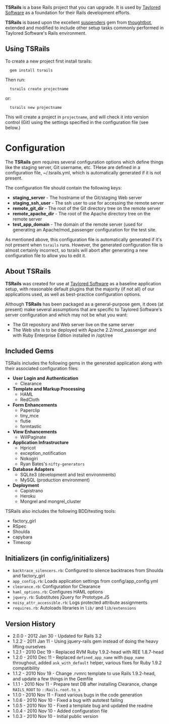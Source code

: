 **TSRails** is a base Rails project that you can upgrade. It is used by
[Taylored Software][] as a foundation for their Rails development
efforts.

**TSRails** is based upon the excellent [suspenders][] gem from
[thoughtbot][], extended and modified to include other setup tasks commonly
performed in Taylored Software's Rails environment.

Using TSRails
-------------

To create a new project first install tsrails:

      gem install tsrails

Then run:

      tsrails create projectname

or:

      tsrails new projectname

This will create a project in `projectname`, and will check it into version
control (Git) using the settings specified in the configuration file (see
below.)

Configuration
=============

The **TSRails** gem requires several configuration options which define things
like the staging server, Git username, etc. THese are defined in a
configuration file, ~/.tsrails.yml, which is automatically generated if it
is not present.

The configuration file should contain the following keys:

- **staging_server** - The hostname of the Git/staging Web server
- **staging_ssh_user** - The ssh user to use for accessing the remote server
- **remote_git_dir** - The root of the Git directory tree on the remote server
- **remote_apache_dir** - The root of the Apache directory tree on the remote
  server
- **test_app_domain** - The domain of the remote server (used for generating
  an Apache/mod_passenger configuration for the test site.

As mentioned above, this configuration file is automatically generated if it's
not present when `tsrails` runs. However, the generated configuration file is
almost certainly incorrect, so tsrails will abort after generating a new
configuration file to allow you to edit it.

About TSRails
-------------

**TSRails** was created for use at [Taylored Software][] as a baseline application
setup, with reasonable default plugins that the majority (if not all) of our
applications used, as well as best-practice configuration options.

Although **TSRails** has been packaged as a general-purpose gem, it does (at
present) make several assumptions that are specific to Taylored Software's
server configuration and which may not be what you want:

- The Git repository and Web server live on the same server
- The Web site is to be deployed with Apache 2.2/mod_passenger and
  with Ruby Enterprise Edition installed in /opt/ree

Included Gems
-------------

TSRails includes the following gems in the generated application along with
their associated configuration files:

- **User Login and Authentication**
	- Clearance
- **Template and Markup Processing**
	- HAML
	- RedCloth
- **Form Enhancements**
	- Paperclip
	- tiny_mce
	- flutie
	- formtastic
- **View Enhancements**
	- WillPaginate
- **Application Infrastructure**
	- Hpricot
	- exception_notification
	- Nokogiri
	- Ryan Bates's `nifty-generators`
- **Database Adapters**
	- SQLite3 (development and test environments)
	- MySQL (production environment)
- **Deployment**
	- Capistrano
	- Heroku
	- Mongrel and mongrel_cluster

TSRails also includes the following BDD/testing tools:

- factory_girl
- RSpec
- Shoulda
- capybara
- Timecop

Initializers (in config/initializers)
-------------------------------------

- `backtrace_silencers.rb`: Configured to silence backtraces from Shoulda and
  factory_girl
- `app_config.rb`: Loads application settings from config/app_config.yml
- `clearance.rb`: Configuration for Clearance
- `haml_options.rb`: Configures HAML options
- `jquery.rb`: Substitutes jQuery for Prototype.JS
- `noisy_attr_accessible.rb`: Logs protected attribute assignments
- `requires.rb`: Autoloads libraries in `lib/` and `lib/extensions`

Version History
---------------

- 2.0.0 - 2012 Jan 30 - Updated for Rails 3.2
- 1.2.2 - 2011 Jan 11 - Using jquery-rails gem instead of doing the heavy lifting ourselves
- 1.2.1 - 2010 Dec 19 - Replaced RVM Ruby 1.9.2-head with REE 1.8.7-head
- 1.2.0 - 2010 Dec 11 - Replaced `defined_app_name` with `@app_name` throughout,
  added `ask_with_default` helper, various fixes for Ruby 1.9.2 compatibility
- 1.1.2 - 2010 Nov 19 - Change .rvmrc template to use Rails 1.9.2-head, and
  update a few things in the Gemfile
- 1.1.1 - 2010 Nov 11 - Prepare test DB after installing Clearance, change `RAILS_ROOT` to
  `::Rails.root.to_s`
- 1.1.0 - 2010 Nov 11 - Fixed various bugs in the code generation
- 1.0.6 - 2010 Nov 10 - Fixed a bug with autotest failing
- 1.0.5 - 2010 Nov 10 - Fixed a template bug and updated the readme
- 1.0.4 - 2010 Nov 10 - Added configuration file
- 1.0.3 - 2010 Nov 10 - Initial public version

[Taylored Software]: http://www.taylored-software.com/
[thoughtbot]: http://www.thoughtbot.com/
[suspenders]: https://github.com/thoughtbot/suspenders
